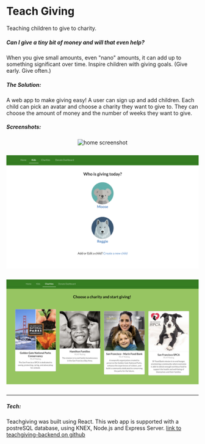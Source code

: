 # Teach Giving

Teaching children to give to charity.

##### Can I give a tiny bit of money and will that even help?

When you give small amounts, even "nano" amounts, it can add up to something significant over time.
Inspire children with giving goals. (Give early. Give often.)

##### The Solution:

A web app to make giving easy! A user can sign up and add children. Each child can pick an avatar and choose a charity they want to give to. They can choose the amount of money and the number of weeks they want to give.

##### Screenshots:

<div align="center" style="margin-bottom: 25px"><img width='700px' alt="home screenshot" src="screenshots/home.png"/></div>

<div align="center" style="margin-bottom: 25px"><img width='700px' alt="kids screenshot" src="screenshots/kids.png"/></div>

<div align="center" style="margin-bottom: 25px"><img width='700px' alt="charities screenshot" src="screenshots/charities.png"/></div>

---

##### Tech:

Teachgiving was built using React.
This web app is supported with a postreSQL database, using KNEX, Node.js and Express Server.
[link to teachgiving-backend on github](https://github.com/corrimori/teachgiving_backend.git)
